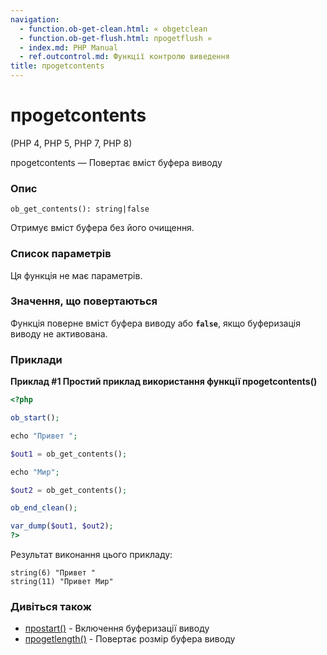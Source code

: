 ```yaml
---
navigation:
  - function.ob-get-clean.html: « obgetclean
  - function.ob-get-flush.html: проgetflush »
  - index.md: PHP Manual
  - ref.outcontrol.md: Функції контролю виведення
title: проgetcontents
---
```

# проgetcontents

(PHP 4, PHP 5, PHP 7, PHP 8)

проgetcontents — Повертає вміст буфера виводу

### Опис

```methodsynopsis
ob_get_contents(): string|false
```

Отримує вміст буфера без його очищення.

### Список параметрів

Ця функція не має параметрів.

### Значення, що повертаються

Функція поверне вміст буфера виводу або **`false`**, якщо буферизація виводу не активована.

### Приклади

**Приклад #1 Простий приклад використання функції **проgetcontents()****

```php
<?php

ob_start();

echo "Привет ";

$out1 = ob_get_contents();

echo "Мир";

$out2 = ob_get_contents();

ob_end_clean();

var_dump($out1, $out2);
?>
```

Результат виконання цього прикладу:

```
string(6) "Привет "
string(11) "Привет Мир"
```

### Дивіться також

-   [проstart()](function.ob-start.html) - Включення буферизації виводу
-   [проgetlength()](function.ob-get-length.html) - Повертає розмір буфера виводу
